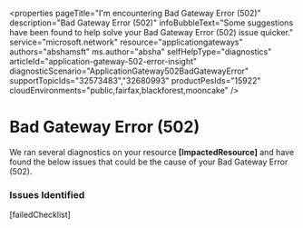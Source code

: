 <properties 
    pageTitle="I'm encountering Bad Gateway Error (502)"
    description="Bad Gateway Error (502)"
    infoBubbleText="Some suggestions have been found to help solve your Bad Gateway Error (502) issue quicker."
    service="microsoft.network"
    resource="applicationgateways"
    authors="abshamsft"
    ms.author="absha"
    selfHelpType="diagnostics"
    articleId="application-gateway-502-error-insight"
    diagnosticScenario="ApplicationGateway502BadGatewayError"
    supportTopicIds="32573483","32680993"
	productPesIds="15922"
    cloudEnvironments="public,fairfax,blackforest,mooncake"
 />

# Bad Gateway Error (502)

We ran several diagnostics on your resource **<!--$ImpactedResource-->[ImpactedResource]<!--/$ImpactedResource-->** and have found the below issues that could be the cause of your Bad Gateway Error (502).

### **Issues Identified**

 <!--$failedCheckList-->[failedChecklist]<!--/$failedCheckList-->
